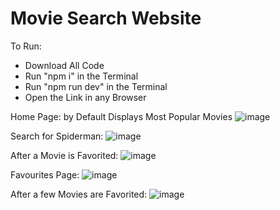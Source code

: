 # Movie Search Website

To Run:
 - Download All Code
 - Run "npm i" in the Terminal
 - Run "npm run dev" in the Terminal
 - Open the Link in any Browser

Home Page: by Default Displays Most Popular Movies
![image](https://github.com/user-attachments/assets/559b262f-4025-411c-828b-761e7da55155)

Search for Spiderman:
![image](https://github.com/user-attachments/assets/61f4217c-a758-41cb-b75a-08e1cec2a88f)

After a Movie is Favorited: 
![image](https://github.com/user-attachments/assets/fe55ad8f-80ef-489c-bf80-55b496aa08dd)

Favourites Page:
![image](https://github.com/user-attachments/assets/3d4a97eb-ba64-4f77-9983-0d6af6ab04d0)

After a few Movies are Favorited:
![image](https://github.com/user-attachments/assets/72300901-5022-4f7f-aab9-36b2e3e79e36)


